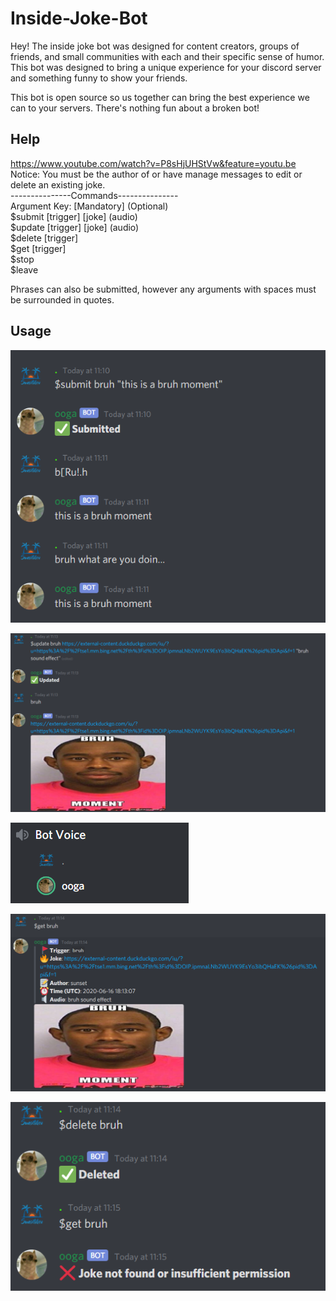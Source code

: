 # Inside-Joke-Bot
Hey! The inside joke bot was designed for content creators, groups of friends, and small communities with each and their specific sense of humor. This bot was designed to bring a unique experience for your discord server and something funny to show your friends. 

This bot is open source so us together can bring the best experience we can to your servers. There's nothing fun about a broken bot!


## Help
https://www.youtube.com/watch?v=P8sHjUHStVw&feature=youtu.be <br />
Notice: You must be the author of or have manage messages to edit or delete an existing joke. <br />
---------------Commands--------------- <br />
Argument Key: [Mandatory] (Optional) <br />
$submit [trigger] [joke] (audio) <br />
$update [trigger] [joke] (audio) <br />
$delete [trigger] <br />
$get [trigger] <br />
$stop <br />
$leave <br />

Phrases can also be submitted, however any arguments with spaces must be surrounded in quotes.


## Usage

![alt text](https://github.com/sunset-developer/Inside-Joke-Bot/blob/master/images/ooga1.PNG)

![alt text](https://github.com/sunset-developer/Inside-Joke-Bot/blob/master/images/ooga3.PNG)

![alt text](https://github.com/sunset-developer/Inside-Joke-Bot/blob/master/images/ooga2.PNG)

![alt text](https://github.com/sunset-developer/Inside-Joke-Bot/blob/master/images/ooga4.PNG)

![alt text](https://github.com/sunset-developer/Inside-Joke-Bot/blob/master/images/ooga5.PNG)

